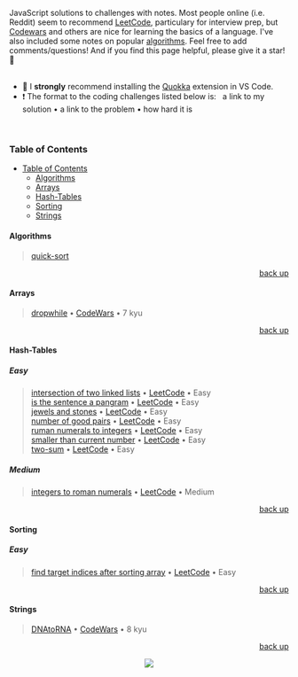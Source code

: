 <div hidden id="top"></div>

JavaScript solutions to challenges with notes. Most people online (i.e. Reddit) seem to recommend [LeetCode](https://leetcode.com/), particulary for interview prep, but [Codewars](https://www.codewars.com/) and others are nice for learning the basics of a language. I've also included some notes on popular [algorithms](https://github.com/TheAlgorithms/JavaScript). Feel free to add comments/questions! And if you find this page helpful, please give it a star! 🌟
<br>
<br>

* 💜 I <strong>strongly</strong> recommend installing the [Quokka](https://quokkajs.com/docs/index.html) extension in VS Code.
* ❗ The format to the coding challenges listed below is: &nbsp; a link to my solution • a link to the problem • how hard it is
<br>

### Table of Contents

- [Table of Contents](#table-of-contents)
  - [Algorithms](#algorithms)
  - [Arrays](#arrays)
  - [Hash-Tables](#hash-tables)
  - [Sorting](#sorting)
  - [Strings](#strings)

#### Algorithms
>[quick-sort](https://github.com/adrianHards/challenges-js/blob/main/algorithms/quick-sort.js)
<p align="right"><a href="#top">back up</a></p>

#### Arrays

>[dropwhile](https://github.com/adrianHards/challenges-js/blob/main/arrays/dropwhile.js) • [CodeWars](https://www.codewars.com/kata/54f9c37106098647f400080a) • 7 kyu

<p align="right"><a href="#top">back up</a></p>

#### Hash-Tables
##### Easy
>[intersection of two linked lists](https://github.com/adrianHards/challenges-js/blob/main/hash-tables/intersection-two-linked-lists.js) • [LeetCode](https://leetcode.com/problems/intersection-of-two-linked-lists/) • Easy <br>
>[is the sentence a pangram](https://github.com/adrianHards/challenges-js/blob/main/hash-tables/is-sentence-pangram.js) • [LeetCode](https://leetcode.com/problems/check-if-the-sentence-is-pangram/) • Easy <br>
>[jewels and stones](https://github.com/adrianHards/challenges-js/blob/main/hash-tables/jewels-and-stones.js) • [LeetCode](https://leetcode.com/problems/jewels-and-stones) • Easy <br>
>[number of good pairs](https://github.com/adrianHards/challenges-js/blob/main/hash-tables/number-of-good-pairs.js) • [LeetCode](https://leetcode.com/problems/number-of-good-pairs/) • Easy <br>
>[ruman numerals to integers](https://github.com/adrianHards/leetcode-js/blob/main/hash-tables/roman-to-integer.js) • [LeetCode](https://leetcode.com/problems/roman-to-integer) • Easy <br>
>[smaller than current number](https://github.com/adrianHards/challenges-js/blob/main/hash-tables/smaller-than-current-number.js) • [LeetCode](https://leetcode.com/problems/how-many-numbers-are-smaller-than-the-current-number) • Easy <br>
>[two-sum](https://github.com/adrianHards/leetcode-js/blob/main/hash-tables/two-sum.js) • [LeetCode](https://leetcode.com/problems/two-sum) • Easy <br>
##### Medium
>[integers to roman numerals](https://github.com/adrianHards/leetcode-js/blob/main/hash-tables/integer-to-roman.js) • [LeetCode](https://leetcode.com/problems/integer-to-roman) • Medium

<p align="right"><a href="#top">back up</a></p>

#### Sorting
##### Easy
>[find target indices after sorting array](https://github.com/adrianHards/leetcode-js/blob/main/sorting/find-target-indices-after-sorting-array.js) • [LeetCode](https://leetcode.com/problems/find-target-indices-after-sorting-array/) • Easy

<p align="right"><a href="#top">back up</a></p>

#### Strings

>[DNAtoRNA](https://github.com/adrianHards/challenges-js/blob/main/strings/DNAtoRNA.js) • [CodeWars](https://www.codewars.com/kata/5556282156230d0e5e000089) • 8 kyu

<p align="right"><a href="#top">back up</a></p>

<p align="center">
  <img src="https://visitor-badge.laobi.icu/badge?page_id=adrianHards/challenges-js" id="counter">
</p>

